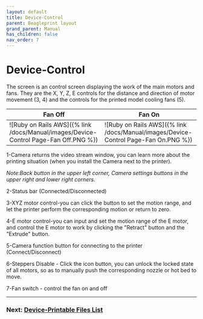 ```yaml
---
layout: default
title: Device-Control
parent: Beagleprint layout
grand_parent: Manual
has_children: false
nav_order: 7
---
```


# Device-Control

The screen is an control screen displaying the work of the main motors and fans. They are the X, Y, Z, E controls for the distance and direction of motor movement (3, 4) and the controls for the printed model cooling fans (5).

|Fan Off|Fan On|
|-|-|
|![Ruby on Rails AWS]({% link /docs/Manual/images/Device-Control Page-Fan Off.PNG %})|![Ruby on Rails AWS]({% link /docs/Manual/images/Device-Control Page-Fan On.PNG %})|

1-Camera returns the video stream window, you can learn more about the printing situation (when you install the Camera next to the printer).

_Note:Back button in the upper left corner, Camera settings buttons in the upper right and lower right corners._

2-Status bar (Connected/Disconnected)

3-XYZ motor control-you can click the button to set the motion range, and let the printer perform the corresponding motion or return to zero.

4-E motor control-you can input and set the motion range of the E motor, and control the E motor to work by clicking the "Retract" button and the "Extrude" button.

5-Camera function button for connecting to the printer (Connect/Disconnect)

6-Steppers Disable - Click the icon button, you can unlock the locked state of all motors, so as to manually push the corresponding nozzle or hot bed to move.

7-Fan switch - control the fan on and off

---
### Next: [Device-Printable Files List](/just-the-docs/docs/Manual/Beagleprint%20Device%20Printable%20Files%20List)
